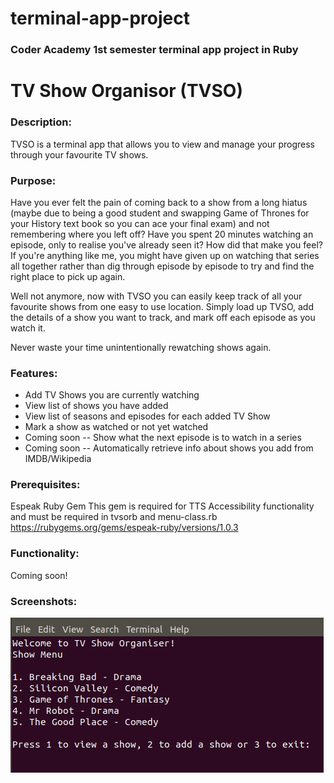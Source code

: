 # terminal-app-project
### Coder Academy 1st semester terminal app project in Ruby

# TV Show Organisor (TVSO)

### Description:
TVSO is a terminal app that allows you to view and manage your progress through your favourite TV shows.

### Purpose:
Have you ever felt the pain of coming back to a show from a long hiatus (maybe due to being a good student and swapping Game of Thrones for your History text book so you can ace your final exam) and not remembering where you left off? Have you spent 20 minutes watching an episode, only to realise you've already seen it? How did that make you feel? If you're anything like me, you might have given up on watching that series all together rather than dig through episode by episode to try and find the right place to pick up again.

Well not anymore, now with TVSO you can easily keep track of all your favourite shows from one easy to use location. Simply load up TVSO, add the details of a show you want to track, and mark off each episode as you watch it.

Never waste your time unintentionally rewatching shows again.

### Features:
- Add TV Shows you are currently watching
- View list of shows you have added
- View list of seasons and episodes for each added TV Show
- Mark a show as watched or not yet watched
- Coming soon -- Show what the next episode is to watch in a series
- Coming soon -- Automatically retrieve info about shows you add from IMDB/Wikipedia

### Prerequisites:
Espeak Ruby Gem
This gem is required for TTS Accessibility functionality and must be required in tvsorb and menu-class.rb
https://rubygems.org/gems/espeak-ruby/versions/1.0.3

### Functionality:
Coming soon!

### Screenshots:
![Show Menu](https://github.com/kieran-lockyer/terminal-app-project/blob/master/ppt/show-menu-screen.jpg)

